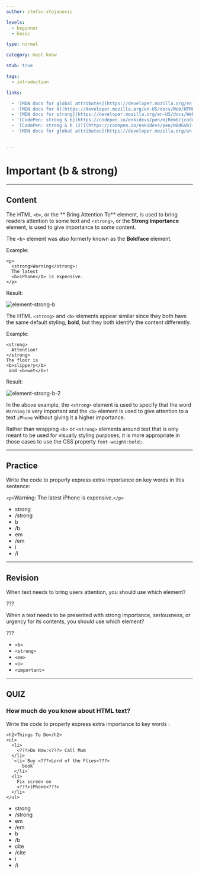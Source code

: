 ```yaml
---
author: stefan.stojanovic

levels:
  - beginner
  - basic

type: normal

category: must-know

stub: true

tags:
  - introduction

links:

  - '[MDN docs for global attributes](https://developer.mozilla.org/en-US/docs/Web/HTML/Global_attributes){website}'
  - '[MDN docs for b](https://developer.mozilla.org/en-US/docs/Web/HTML/Element/b){website}'
  - '[MDN docs for strong](https://developer.mozilla.org/en-US/docs/Web/HTML/Element/strong){website}'
  - '[CodePen: strong & b](https://codepen.io/enkidevs/pen/mjRemb){code}'
  - '[CodePen: strong & b (2)](https://codepen.io/enkidevs/pen/NBdGvb){code}'
  - '[MDN docs for globat attributes](https://developer.mozilla.org/en-US/docs/Web/HTML/Global_attributes){website}'


---
```

# Important (b & strong)
---
## Content

The HTML `<b>`, or the ** Bring Attention To** element, is used to bring readers attention to some text and `<strong>`, or the **Strong Importance** element, is used to give importance to some content.

The `<b>` element was also formerly known as the **Boldface** element.

Example:
```
<p>
  <strong>Warning</strong>:
  The latest
  <b>iPhone</b> is expensive.
</p>
```
Result:

![element-strong-b](%3Csvg%20xmlns%3D%22http%3A%2F%2Fwww.w3.org%2F2000%2Fsvg%22%20width%3D%22320%22%20height%3D%2278%22%3E%3Cg%20fill%3D%22none%22%20fill-rule%3D%22evenodd%22%3E%3Crect%20width%3D%22320%22%20height%3D%2278%22%20fill%3D%22%23FFF%22%20rx%3D%229%22%2F%3E%3Ctext%20fill%3D%22%23000%22%20font-family%3D%22Roboto-Bold%2C%20Roboto%22%20font-size%3D%2216%22%20font-weight%3D%22bold%22%3E%3Ctspan%20x%3D%2220%22%20y%3D%2234%22%3EWarning%3C%2Ftspan%3E%20%3Ctspan%20x%3D%2279.44531%22%20y%3D%2234%22%20font-family%3D%22Roboto-Regular%2C%20Roboto%22%20font-weight%3D%22normal%22%3E%3A%20The%20latest%20%3C%2Ftspan%3E%20%3Ctspan%20x%3D%22161.49219%22%20y%3D%2234%22%3EiPhone%3C%2Ftspan%3E%20%3Ctspan%20x%3D%22211.66406%22%20y%3D%2234%22%20font-family%3D%22Roboto-Regular%2C%20Roboto%22%20font-weight%3D%22normal%22%3E%20is%20%3C%2Ftspan%3E%20%3Ctspan%20x%3D%2220%22%20y%3D%2253%22%20font-family%3D%22Roboto-Regular%2C%20Roboto%22%20font-weight%3D%22normal%22%3Eexpensive.%3C%2Ftspan%3E%3C%2Ftext%3E%3C%2Fg%3E%3C%2Fsvg%3E)

<!--[View CodePen](https://codepen.io/enkidevs/pen/mjRemb)-->

The HTML `<strong>` and `<b>` elements appear similar since they both have the same default styling, **bold**, but they both identify the content differently.   

Example:
```
<strong>
  Attention!
</strong>
The floor is
<b>slippery</b>
 and <b>wet</b>!
```
Result:

![element-strong-b-2](%3Csvg%20xmlns%3D%22http%3A%2F%2Fwww.w3.org%2F2000%2Fsvg%22%20width%3D%22320%22%20height%3D%2278%22%3E%3Cg%20fill%3D%22none%22%20fill-rule%3D%22evenodd%22%3E%3Crect%20width%3D%22320%22%20height%3D%2278%22%20fill%3D%22%23FFF%22%20rx%3D%229%22%2F%3E%3Ctext%20fill%3D%22%23000%22%20font-family%3D%22Roboto-Bold%2C%20Roboto%22%20font-size%3D%2216%22%20font-weight%3D%22bold%22%3E%3Ctspan%20x%3D%2220%22%20y%3D%2234%22%3EAttention!%3C%2Ftspan%3E%20%3Ctspan%20x%3D%2291.0625%22%20y%3D%2234%22%20font-family%3D%22Roboto-Regular%2C%20Roboto%22%20font-weight%3D%22normal%22%3E%20The%20floor%20is%20%3C%2Ftspan%3E%20%3Ctspan%20x%3D%22178.3125%22%20y%3D%2234%22%3Eslippery%3C%2Ftspan%3E%20%3Ctspan%20x%3D%22235.69531%22%20y%3D%2234%22%20font-family%3D%22Roboto-Regular%2C%20Roboto%22%20font-weight%3D%22normal%22%3E%20and%20%3C%2Ftspan%3E%20%3Ctspan%20x%3D%2220%22%20y%3D%2253%22%3Ewet%3C%2Ftspan%3E%20%3Ctspan%20x%3D%2245.8125%22%20y%3D%2253%22%20font-family%3D%22Roboto-Regular%2C%20Roboto%22%20font-weight%3D%22normal%22%3E!%3C%2Ftspan%3E%3C%2Ftext%3E%3C%2Fg%3E%3C%2Fsvg%3E)

<!--[View CodePen](https://codepen.io/enkidevs/pen/NBdGvb)-->


In the above example, the `<strong>` element is used to specify that the word `Warning` is very important and the `<b>` element is used to give attention to a text `iPhone` without giving it a higher importance.

Rather than wrapping `<b>` or `<strong>` elements around text that is only meant to be used for visually styling purposes, it is more appropriate in those cases to use the CSS property `font-weight:bold;`.

---
## Practice

Write the code to properly express extra importance on key words in this sentence:

`<p>`<???>Warning<???>: The latest <???>iPhone<???> is expensive.`</p>`

* strong
* /strong
* b
* /b
* em
* /em
* i
* /i


---
## Revision

When text needs to bring users attention, you should use which element?

???

When a text needs to be presented with strong importance, seriousness, or urgency for its contents, you should use which element?

???

* `<b>`
* `<strong>`
* `<em>`
* `<i>`
* `<important>`

---
## QUIZ

### How much do you know about HTML text?

Write the code to properly express extra importance to key words :

```
<h2>Things To Do</h2>
<ul>
  <li>
    <???>Do Now:<???> Call Mum
  </li>
  `<li>`Buy <???>Lord of the Flies<???>
      book`
   </li>`
  <li>
    Fix screen on
    <???>iPhone<???>
  </li>
</ul>
```

* strong
* /strong
* em
* /em
* b
* /b
* cite
* /cite
* i
* /i
